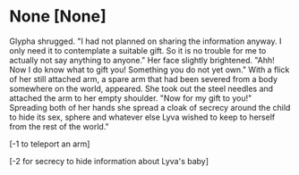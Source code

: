 # None [None]
Glypha shrugged. "I had not planned on sharing the information anyway. I only need it to contemplate a suitable gift. So it is no trouble for me to actually not say anything to anyone." Her face slightly brightened. "Ahh! Now I do know what to gift you! Something you do not yet own." With a flick of her still attached arm, a spare arm that had been severed from a body somewhere on the world, appeared. She took out the steel needles and attached the arm to her empty shoulder. "Now for my gift to you!" Spreading both of her hands she spread a cloak of secrecy around the child to hide its sex, sphere and whatever else Lyva wished to keep to herself from the rest of the world."

[-1 to teleport an arm]

[-2 for secrecy to hide information about Lyva's baby]
